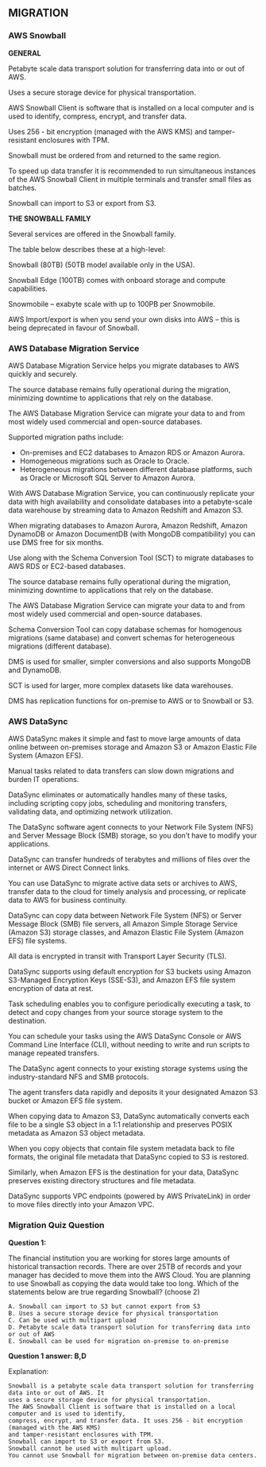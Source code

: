 ## MIGRATION

### AWS Snowball

**GENERAL**

Petabyte scale data transport solution for transferring data into or out of AWS.

Uses a secure storage device for physical transportation.

AWS Snowball Client is software that is installed on a local computer and is used to identify,
compress, encrypt, and transfer data.

Uses 256 - bit encryption (managed with the AWS KMS) and tamper-resistant enclosures with TPM.

Snowball must be ordered from and returned to the same region.

To speed up data transfer it is recommended to run simultaneous instances of the AWS Snowball
Client in multiple terminals and transfer small files as batches.

Snowball can import to S3 or export from S3.

**THE SNOWBALL FAMILY**

Several services are offered in the Snowball family.

The table below describes these at a high-level:

Snowball (80TB) (50TB model available only in the USA).

Snowball Edge (100TB) comes with onboard storage and compute capabilities.

Snowmobile – exabyte scale with up to 100PB per Snowmobile.

AWS Import/export is when you send your own disks into AWS – this is being deprecated in favour
of Snowball.


### AWS Database Migration Service

AWS Database Migration Service helps you migrate databases to AWS quickly and securely.

The source database remains fully operational during the migration, minimizing downtime to
applications that rely on the database.

The AWS Database Migration Service can migrate your data to and from most widely used
commercial and open-source databases.

Supported migration paths include:

- On-premises and EC2 databases to Amazon RDS or Amazon Aurora.
- Homogeneous migrations such as Oracle to Oracle.
- Heterogeneous migrations between different database platforms, such as Oracle or
    Microsoft SQL Server to Amazon Aurora.

With AWS Database Migration Service, you can continuously replicate your data with high
availability and consolidate databases into a petabyte-scale data warehouse by streaming data to
Amazon Redshift and Amazon S3.

When migrating databases to Amazon Aurora, Amazon Redshift, Amazon DynamoDB or Amazon
DocumentDB (with MongoDB compatibility) you can use DMS free for six months.

Use along with the Schema Conversion Tool (SCT) to migrate databases to AWS RDS or EC2-based
databases.

The source database remains fully operational during the migration, minimizing downtime to
applications that rely on the database.

The AWS Database Migration Service can migrate your data to and from most widely used
commercial and open-source databases.

Schema Conversion Tool can copy database schemas for homogenous migrations (same database)
and convert schemas for heterogeneous migrations (different database).

DMS is used for smaller, simpler conversions and also supports MongoDB and DynamoDB.

SCT is used for larger, more complex datasets like data warehouses.

DMS has replication functions for on-premise to AWS or to Snowball or S3.

### AWS DataSync

AWS DataSync makes it simple and fast to move large amounts of data online between on-premises
storage and Amazon S3 or Amazon Elastic File System (Amazon EFS).

Manual tasks related to data transfers can slow down migrations and burden IT operations.

DataSync eliminates or automatically handles many of these tasks, including scripting copy jobs,
scheduling and monitoring transfers, validating data, and optimizing network utilization.

The DataSync software agent connects to your Network File System (NFS) and Server Message Block
(SMB) storage, so you don’t have to modify your applications.


DataSync can transfer hundreds of terabytes and millions of files over the internet or AWS Direct
Connect links.

You can use DataSync to migrate active data sets or archives to AWS, transfer data to the cloud for
timely analysis and processing, or replicate data to AWS for business continuity.

DataSync can copy data between Network File System (NFS) or Server Message Block (SMB) file
servers, all Amazon Simple Storage Service (Amazon S3) storage classes, and Amazon Elastic File
System (Amazon EFS) file systems.

All data is encrypted in transit with Transport Layer Security (TLS).

DataSync supports using default encryption for S3 buckets using Amazon S3-Managed Encryption
Keys (SSE-S3), and Amazon EFS file system encryption of data at rest.

Task scheduling enables you to configure periodically executing a task, to detect and copy changes
from your source storage system to the destination.

You can schedule your tasks using the AWS DataSync Console or AWS Command Line Interface (CLI),
without needing to write and run scripts to manage repeated transfers.

The DataSync agent connects to your existing storage systems using the industry-standard NFS and
SMB protocols.

The agent transfers data rapidly and deposits it your designated Amazon S3 bucket or Amazon EFS
file system.

When copying data to Amazon S3, DataSync automatically converts each file to be a single S3 object
in a 1:1 relationship and preserves POSIX metadata as Amazon S3 object metadata.

When you copy objects that contain file system metadata back to file formats, the original file
metadata that DataSync copied to S3 is restored.

Similarly, when Amazon EFS is the destination for your data, DataSync preserves existing directory
structures and file metadata.

DataSync supports VPC endpoints (powered by AWS PrivateLink) in order to move files directly into
your Amazon VPC.


### Migration Quiz Question

**Question 1:**

The financial institution you are working for stores large amounts of historical transaction records.
There are over 25TB of records and your manager has decided to move them into the AWS Cloud.
You are planning to use Snowball as copying the data would take too long. Which of the statements
below are true regarding Snowball? (choose 2)

```
A. Snowball can import to S3 but cannot export from S3
B. Uses a secure storage device for physical transportation
C. Can be used with multipart upload
D. Petabyte scale data transport solution for transferring data into or out of AWS
E. Snowball can be used for migration on-premise to on-premise
```
**Question 1 answer: B,D**

Explanation:

```
Snowball is a petabyte scale data transport solution for transferring data into or out of AWS. It
uses a secure storage device for physical transportation.
The AWS Snowball Client is software that is installed on a local computer and is used to identify,
compress, encrypt, and transfer data. It uses 256 - bit encryption (managed with the AWS KMS)
and tamper-resistant enclosures with TPM.
Snowball can import to S3 or export from S3.
Snowball cannot be used with multipart upload.
You cannot use Snowball for migration between on-premise data centers.
```
